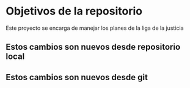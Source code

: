 # Objetivos de la repositorio

Este proyecto se encarga de manejar los planes de la liga de la justicia


## Estos cambios son nuevos desde repositorio local
## Estos cambios son nuevos desde git

